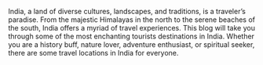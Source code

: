 India, a land of diverse cultures, landscapes, and traditions, is a traveler’s paradise. From the majestic Himalayas in the north to the serene beaches of the south, India offers a myriad of travel experiences. This blog will take you through some of the most enchanting tourists destinations in India. Whether you are a history buff, nature lover, adventure enthusiast, or spiritual seeker, there are some travel locations in India for everyone.
